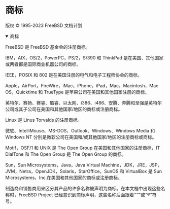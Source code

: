 # 商标

版权 © 1995-2023 FreeBSD 文档计划

<details open="" data-immersive-translate-walked="889bebf4-9041-4e50-bc40-198be4f8e06e"><summary data-immersive-translate-walked="889bebf4-9041-4e50-bc40-198be4f8e06e" data-immersive-translate-paragraph="1"><font class="notranslate immersive-translate-target-wrapper" data-immersive-translate-translation-element-mark="1" lang="zh-CN"><font class="notranslate" data-immersive-translate-translation-element-mark="1"> </font><font class="notranslate immersive-translate-target-translation-theme-none immersive-translate-target-translation-inline-wrapper-theme-none immersive-translate-target-translation-inline-wrapper" data-immersive-translate-translation-element-mark="1"><font class="notranslate immersive-translate-target-inner immersive-translate-target-translation-theme-none-inner" data-immersive-translate-translation-element-mark="1">商标</font></font></font></summary>

FreeBSD 是 FreeBSD 基金会的注册商标。

IBM，AIX，OS/2，PowerPC，PS/2，S/390 和 ThinkPad 是在美国、其他国家或两者都是国际商业机器公司的商标。

IEEE，POSIX 和 802 是在美国注册的电气和电子工程师协会的商标。

Apple，AirPort，FireWire，iMac，iPhone，iPad，Mac，Macintosh，Mac OS，Quicktime 和 TrueType 是苹果公司在美国和其他国家注册的商标。

英特尔、赛扬、赛睿、酷睿、以太网、i386、i486、安腾、奔腾和至强是英特尔公司或其子公司在美国和其他国家/地区的商标或注册商标。

Linux 是 Linus Torvalds 的注册商标。

微软、IntelliMouse、MS-DOS、Outlook、Windows、Windows Media 和 Windows NT 分别是微软公司在美国和/或其他国家/地区的注册商标或商标。

Motif，OSF/1 和 UNIX 是 The Open Group 在美国和其他国家的注册商标，IT DialTone 和 The Open Group 是 The Open Group 的商标。

Sun，Sun Microsystems，Java，Java Virtual Machine，JDK，JRE，JSP，JVM，Netra，OpenJDK，Solaris，StarOffice，SunOS 和 VirtualBox 是 Sun Microsystems，Inc.在美国和其他国家的商标或注册商标。

制造商和销售商用来区分其产品的许多名称被声明为商标。在本文档中出现这些名称时，FreeBSD Project 已经意识到商标声明，这些名称后面跟着“™”或“®”符号。

</details>
